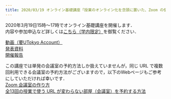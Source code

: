 ```yaml
---
title: 2020/03/19 オンライン基礎講座「授業のオンライン化を念頭に置いた、Zoom の使い方」
---
```


2020年3月19日15時～17時でオンライン基礎講座を開催します．  
内容や参加申込など詳しくは<a href="https://www.ut-portal.u-tokyo.ac.jp/notice/index.php?q=32134" target="_blank">こちら（学内限定）</a>を御覧ください．  
  
<a href="https://todai.tv/contents-list/lecture/online-teaching/02">動画（要UTokyo Account）</a>  
<a href="workshop_how_to_use_zoom.pdf">発表資料</a>  
<a href="report">開催報告</a>  
  
  
この講座では単発の会議室の予約方法しか扱えていませんが，同じ URL で複数回利用できる会議室の予約方法がございますので，以下のWebページもご参考にしていただければ幸いです．  
[Zoom 会議室の作り方](https://utelecon.github.io/zoom/create_room)  
[全13回の授業で使う URL が変わらない部屋（会議室）を予約する方法](https://utelecon.github.io/zoom/how_to_use_in_classroom_faculty_members#schedule)  

  



<!--

（<a href="https://hwb.ecc.u-tokyo.ac.jp/wp/literacy/email/initialize/">ECCSクラウドメールの設定方法</a>）（申し訳ございませんが，動画が重いため，軽いものを作成中です）  

-->